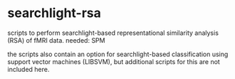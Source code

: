 # searchlight-rsa

scripts to perform searchlight-based representational similarity analysis (RSA) of fMRI data. needed: SPM

the scripts also contain an option for searchlight-based classification using support vector machines (LIBSVM), but additional scripts for this are not included here.

